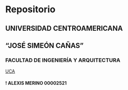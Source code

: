 # Repositorio
## UNIVERSIDAD CENTROAMERICANA
## “JOSÉ SIMEÓN CAÑAS”
### FACULTAD DE INGENIERÍA Y ARQUITECTURA
[UCA](https://uca.edu.sv/)
#### ! ALEXIS MERINO 00002521
